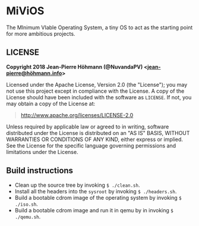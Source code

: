 # MiViOS

The MInimum VIable Operating System, a tiny OS to act as the starting point for more ambitious projects. 

## LICENSE

**Copyright 2018 Jean-Pierre Höhmann (@NuvandaPV) <jean-pierre@höhmann.info>**

Licensed under the Apache License, Version 2.0 (the "License");
you may not use this project except in compliance with the License.
A copy of the License should have been included with the software as `LICENSE`.
If not, you may obtain a copy of the License at:

> http://www.apache.org/licenses/LICENSE-2.0
  
Unless required by applicable law or agreed to in writing, software
distributed under the License is distributed on an "AS IS" BASIS,
WITHOUT WARRANTIES OR CONDITIONS OF ANY KIND, either express or implied.
See the License for the specific language governing permissions and
limitations under the License.

## Build instructions

* Clean up the source tree by invoking `$ ./clean.sh`.
* Install all the headers into the `sysroot` by invoking `$ ./headers.sh`.
* Build a bootable cdrom image of the operating system by invoking `$ ./iso.sh`.
* Build a bootable cdrom image and run it in qemu by in invoking `$ ./qemu.sh`.  
